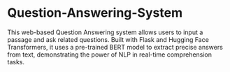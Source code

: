 # Question-Answering-System
This web-based Question Answering system allows users to input a passage and ask related questions. Built with Flask and Hugging Face Transformers, it uses a pre-trained BERT model to extract precise answers from text, demonstrating the power of NLP in real-time comprehension tasks.
